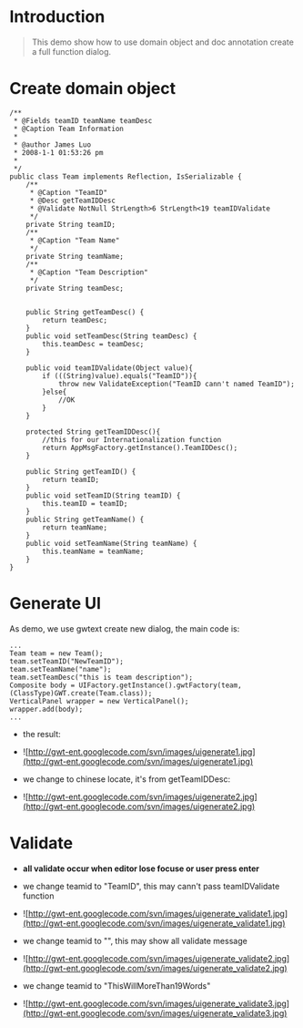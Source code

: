 # Introduction #

> This demo show how to use domain object and doc annotation create a full function dialog.


# Create domain object #

```
/**
 * @Fields teamID teamName teamDesc
 * @Caption Team Information
 * 
 * @author James Luo
 * 2008-1-1 01:53:26 pm
 *
 */
public class Team implements Reflection, IsSerializable {
	/**
	 * @Caption "TeamID"
	 * @Desc getTeamIDDesc
	 * @Validate NotNull StrLength>6 StrLength<19 teamIDValidate
	 */
	private String teamID;
	/**
	 * @Caption "Team Name"
	 */
	private String teamName;
	/**
	 * @Caption "Team Description"
	 */
	private String teamDesc;
	
	
	public String getTeamDesc() {
		return teamDesc;
	}
	public void setTeamDesc(String teamDesc) {
		this.teamDesc = teamDesc;
	}
	
	public void teamIDValidate(Object value){
		if (((String)value).equals("TeamID")){
			throw new ValidateException("TeamID cann't named TeamID");
		}else{
			//OK
		}
	}
	
	protected String getTeamIDDesc(){
		//this for our Internationalization function
		return AppMsgFactory.getInstance().TeamIDDesc();
	}
	
	public String getTeamID() {
		return teamID;
	}
	public void setTeamID(String teamID) {
		this.teamID = teamID;
	}
	public String getTeamName() {
		return teamName;
	}
	public void setTeamName(String teamName) {
		this.teamName = teamName;
	}
}
```


# Generate UI #

As demo, we use gwtext create new dialog, the main code is:
```
...
Team team = new Team();
team.setTeamID("NewTeamID");
team.setTeamName("name");
team.setTeamDesc("this is team description");
Composite body = UIFactory.getInstance().gwtFactory(team, (ClassType)GWT.create(Team.class));
VerticalPanel wrapper = new VerticalPanel();
wrapper.add(body);
...
```

  * the result:
  * ![http://gwt-ent.googlecode.com/svn/images/uigenerate1.jpg](http://gwt-ent.googlecode.com/svn/images/uigenerate1.jpg)

  * we change to chinese locate, it's from getTeamIDDesc:
  * ![http://gwt-ent.googlecode.com/svn/images/uigenerate2.jpg](http://gwt-ent.googlecode.com/svn/images/uigenerate2.jpg)

# Validate #

  * **all validate occur when editor lose focuse or user press enter**

  * we change teamid to "TeamID", this may cann't pass teamIDValidate function
  * ![http://gwt-ent.googlecode.com/svn/images/uigenerate_validate1.jpg](http://gwt-ent.googlecode.com/svn/images/uigenerate_validate1.jpg)

  * we change teamid to "", this may show all validate message
  * ![http://gwt-ent.googlecode.com/svn/images/uigenerate_validate2.jpg](http://gwt-ent.googlecode.com/svn/images/uigenerate_validate2.jpg)

  * we change teamid to "ThisWillMoreThan19Words"
  * ![http://gwt-ent.googlecode.com/svn/images/uigenerate_validate3.jpg](http://gwt-ent.googlecode.com/svn/images/uigenerate_validate3.jpg)